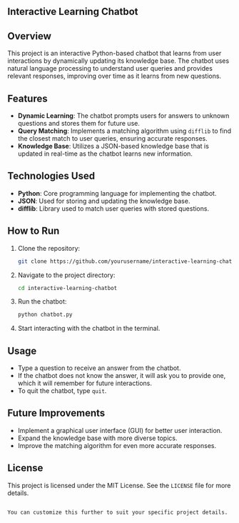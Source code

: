 
## Interactive Learning Chatbot

## Overview
This project is an interactive Python-based chatbot that learns from user interactions by dynamically updating its knowledge base. The chatbot uses natural language processing to understand user queries and provides relevant responses, improving over time as it learns from new questions.

## Features
- **Dynamic Learning**: The chatbot prompts users for answers to unknown questions and stores them for future use.
- **Query Matching**: Implements a matching algorithm using `difflib` to find the closest match to user queries, ensuring accurate responses.
- **Knowledge Base**: Utilizes a JSON-based knowledge base that is updated in real-time as the chatbot learns new information.

## Technologies Used
- **Python**: Core programming language for implementing the chatbot.
- **JSON**: Used for storing and updating the knowledge base.
- **difflib**: Library used to match user queries with stored questions.

## How to Run
1. Clone the repository:
   ```bash
   git clone https://github.com/yourusername/interactive-learning-chatbot.git
   ```
2. Navigate to the project directory:
   ```bash
   cd interactive-learning-chatbot
   ```
3. Run the chatbot:
   ```bash
   python chatbot.py
   ```
4. Start interacting with the chatbot in the terminal.

## Usage
- Type a question to receive an answer from the chatbot.
- If the chatbot does not know the answer, it will ask you to provide one, which it will remember for future interactions.
- To quit the chatbot, type `quit`.

## Future Improvements
- Implement a graphical user interface (GUI) for better user interaction.
- Expand the knowledge base with more diverse topics.
- Improve the matching algorithm for even more accurate responses.

## License
This project is licensed under the MIT License. See the `LICENSE` file for more details.
```

You can customize this further to suit your specific project details.
